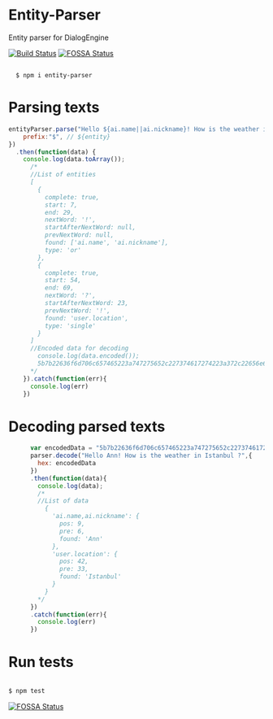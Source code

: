 # Entity-Parser
Entity parser for DialogEngine

[![Build Status](https://travis-ci.org/Project-Ann/Entity-Parser.svg?branch=master)](https://travis-ci.org/Project-Ann/Entity-Parser) [![FOSSA Status](https://app.fossa.com/api/projects/git%2Bgithub.com%2FProject-Ann%2FEntity-Parser.svg?type=shield)](https://app.fossa.com/projects/git%2Bgithub.com%2FProject-Ann%2FEntity-Parser?ref=badge_shield)

```shell

  $ npm i entity-parser

```

# Parsing texts

```js
entityParser.parse("Hello ${ai.name||ai.nickname}! How is the weather in ${user.location} ?",{
    prefix:"$", // ${entity}
})
  .then(function(data) {
    console.log(data.toArray());
      /*
      //List of entities
      [
        {
          complete: true,
          start: 7,
          end: 29,
          nextWord: '!',
          startAfterNextWord: null,
          prevNextWord: null,
          found: ['ai.name', 'ai.nickname'],
          type: 'or'
        },
        {
          complete: true,
          start: 54,
          end: 69,
          nextWord: '?',
          startAfterNextWord: 23,
          prevNextWord: '!',
          found: 'user.location',
          type: 'single'
        }
      ]
      //Encoded data for decoding 
        console.log(data.encoded());
        5b7b22636f6d706c657465223a747275652c227374617274223a372c22656e64223a32392c226e65787...
      */
    }).catch(function(err){
      console.log(err)
    })
```

# Decoding parsed texts

```js
      var encodedData = "5b7b22636f6d706c657465223a747275652c227374617274223a372c22656e64223a32392c226e65787..."
      parser.decode("Hello Ann! How is the weather in Istanbul ?",{
        hex: encodedData
      })
      .then(function(data){
        console.log(data);    
        /*
        //List of data
          {
            'ai.name,ai.nickname': {
              pos: 9,
              pre: 6,
              found: 'Ann'
            },
            'user.location': {
              pos: 42,
              pre: 33,
              found: 'Istanbul'
            }
          }
        */
      })
      .catch(function(err){
        console.log(err)
      })
```

# Run tests

```bash

$ npm test

```


[![FOSSA Status](https://app.fossa.com/api/projects/git%2Bgithub.com%2FProject-Ann%2FEntity-Parser.svg?type=large)](https://app.fossa.com/projects/git%2Bgithub.com%2FProject-Ann%2FEntity-Parser?ref=badge_large)